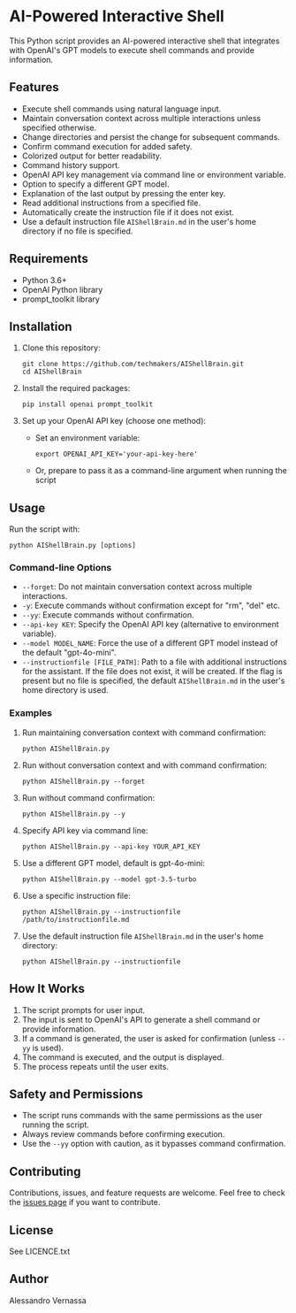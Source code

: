 # AI-Powered Interactive Shell

This Python script provides an AI-powered interactive shell that integrates with OpenAI's GPT models to execute shell commands and provide information.

## Features

- Execute shell commands using natural language input.
- Maintain conversation context across multiple interactions unless specified otherwise.
- Change directories and persist the change for subsequent commands.
- Confirm command execution for added safety.
- Colorized output for better readability.
- Command history support.
- OpenAI API key management via command line or environment variable.
- Option to specify a different GPT model.
- Explanation of the last output by pressing the enter key.
- Read additional instructions from a specified file.
- Automatically create the instruction file if it does not exist.
- Use a default instruction file `AIShellBrain.md` in the user's home directory if no file is specified.

## Requirements

- Python 3.6+
- OpenAI Python library
- prompt_toolkit library

## Installation

1. Clone this repository:
   ```
   git clone https://github.com/techmakers/AIShellBrain.git
   cd AIShellBrain
   ```

2. Install the required packages:
   ```
   pip install openai prompt_toolkit
   ```

3. Set up your OpenAI API key (choose one method):
   - Set an environment variable:
     ```
     export OPENAI_API_KEY='your-api-key-here'
     ```
   - Or, prepare to pass it as a command-line argument when running the script

## Usage

Run the script with:

```
python AIShellBrain.py [options]
```

### Command-line Options

- `--forget`: Do not maintain conversation context across multiple interactions.
- `-y`: Execute commands without confirmation except for "rm", "del" etc.
- `--yy`: Execute commands without confirmation.
- `--api-key KEY`: Specify the OpenAI API key (alternative to environment variable).
- `--model MODEL_NAME`: Force the use of a different GPT model instead of the default "gpt-4o-mini".
- `--instructionfile [FILE_PATH]`: Path to a file with additional instructions for the assistant. If the file does not exist, it will be created. If the flag is present but no file is specified, the default `AIShellBrain.md` in the user's home directory is used.

### Examples

1. Run maintaining conversation context with command confirmation:
   ```
   python AIShellBrain.py
   ```

2. Run without conversation context and with command confirmation:
   ```
   python AIShellBrain.py --forget
   ```

3. Run without command confirmation:
   ```
   python AIShellBrain.py --y
   ```

4. Specify API key via command line:
   ```
   python AIShellBrain.py --api-key YOUR_API_KEY
   ```

5. Use a different GPT model, default is gpt-4o-mini:
   ```
   python AIShellBrain.py --model gpt-3.5-turbo
   ```

6. Use a specific instruction file:
   ```
   python AIShellBrain.py --instructionfile /path/to/instructionfile.md
   ```

7. Use the default instruction file `AIShellBrain.md` in the user's home directory:
   ```
   python AIShellBrain.py --instructionfile
   ```

## How It Works

1. The script prompts for user input.
2. The input is sent to OpenAI's API to generate a shell command or provide information.
3. If a command is generated, the user is asked for confirmation (unless `--yy` is used).
4. The command is executed, and the output is displayed.
5. The process repeats until the user exits.

## Safety and Permissions

- The script runs commands with the same permissions as the user running the script.
- Always review commands before confirming execution.
- Use the `--yy` option with caution, as it bypasses command confirmation.

## Contributing

Contributions, issues, and feature requests are welcome. Feel free to check the [issues page](https://github.com/techmakers/AIShellBrain/issues) if you want to contribute.

## License

See LICENCE.txt

## Author

Alessandro Vernassa
